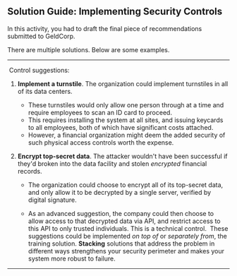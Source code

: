 ## Solution Guide: Implementing Security Controls

In this activity, you had to draft the final piece of recommendations submitted to GeldCorp.

There are multiple solutions. Below are some examples.

---  
​
Control suggestions: 
​
1. **Implement a turnstile**. The organization could implement turnstiles in all of its data centers. 
    - These turnstiles would only allow one person through at a time and require employees to scan an ID card to proceed. 
​
    - This requires installing the system at all sites, and issuing keycards to all employees, both of which have significant costs attached. 
​
    - However, a financial organization might deem the added security of such physical access controls worth the expense.
  
2. **Encrypt top-secret data**. The attacker wouldn't have been successful if they'd broken into the data facility and stolen _encrypted_ financial records. 
    - The organization could choose to encrypt all of its top-secret data, and only allow it to be decrypted by a single server, verified by digital signature. 
    
    - As an advanced suggestion, the company could then choose to allow access to that decrypted data via API, and restrict access to this API to only trusted individuals. This is a technical control.
​
These suggestions could be implemented _on top of_ or _separately from_, the training solution. **Stacking** solutions that address the problem in different ways strengthens your security perimeter and makes your system more robust to failure.
​
​
---
